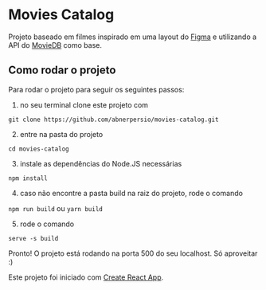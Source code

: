 # Movies Catalog

Projeto baseado em filmes inspirado em uma layout do [Figma](https://www.figma.com/file/V1Qfp19RorvXZI1qshlLGL/Suno-Movies?node-id=0%3A1) e utilizando a API do [MovieDB](https://developers.themoviedb.org/4/getting-started) como base.

## Como rodar o projeto

Para rodar o projeto para seguir os seguintes passos:

1. no seu terminal clone este projeto com

`git clone https://github.com/abnerpersio/movies-catalog.git`

2. entre na pasta do projeto

`cd movies-catalog`

3. instale as dependências do Node.JS necessárias

`npm install`

4. caso não encontre a pasta build na raiz do projeto, rode o comando

`npm run build` ou `yarn build`

5. rode o comando

`serve -s build`

Pronto! O projeto está rodando na porta 500 do seu localhost. Só aproveitar :)

Este projeto foi iniciado com [Create React App](https://github.com/facebook/create-react-app).
